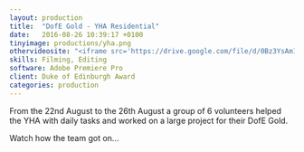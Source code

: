 ```yaml
---
layout: production
title:  "DofE Gold - YHA Residential"
date:   2016-08-26 10:39:17 +0100
tinyimage: productions/yha.png
othervideosite: "<iframe src='https://drive.google.com/file/d/0Bz3YsAm1E_TtQTUwVHlOZHlzZXc/preview' width='640' height='480' allowfullscreen='allowfullscreen'></iframe>"
skills: Filming, Editing
software: Adobe Premiere Pro
client: Duke of Edinburgh Award
categories: production
---
```

<!--The date is in american format, sorry!-->
<!--For the youtube link, copy from the videos page, an example would be 'https://www.youtube.com/embed/rT26VIe_VBQ'-->
<!-- Tinyimage must be 500 x 500 pixels, make background transparent (looks better but optional), url is from the /images directory -->
<!-- Write the description below, no character limit -->

From the 22nd August to the 26th August a group of 6 volunteers helped the YHA with daily tasks and worked on a large project for their DofE Gold.

Watch how the team got on...

